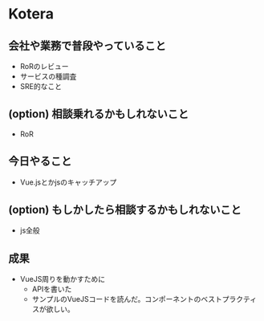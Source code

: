 # Kotera

## 会社や業務で普段やっていること

- RoRのレビュー
- サービスの種調査
- SRE的なこと

## (option) 相談乗れるかもしれないこと

- RoR

## 今日やること

- Vue.jsとかjsのキャッチアップ

## (option) もしかしたら相談するかもしれないこと
 
- js全般

## 成果

- VueJS周りを動かすために
  - APIを書いた
  - サンプルのVueJSコードを読んだ。コンポーネントのベストプラクティスが欲しい。
